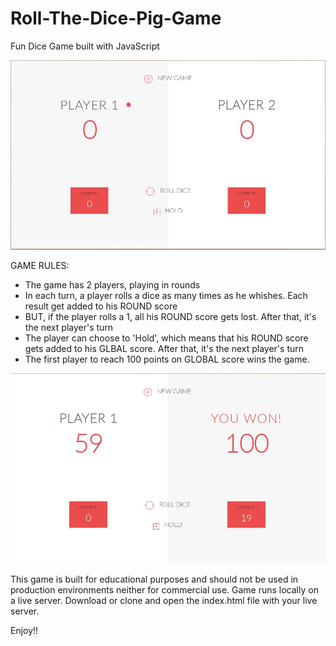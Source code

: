 # Roll-The-Dice-Pig-Game
Fun Dice Game built with JavaScript

![Roll The Dice](/imgs/roll-the-dice.JPG)

GAME RULES:

- The game has 2 players, playing in rounds
- In each turn, a player rolls a dice as many times as he whishes. Each result get added to his ROUND score
- BUT, if the player rolls a 1, all his ROUND score gets lost. After that, it's the next player's turn
- The player can choose to 'Hold', which means that his ROUND score gets added to his GLBAL score. After that, it's the next player's turn
- The first player to reach 100 points on GLOBAL score wins the game.

![Winner](/imgs/roll-the-dice_winner.JPG)


This game is built for educational purposes and should not be used in production environments neither for commercial use.
Game runs locally on a live server. Download or clone and open the index.html file with your live server.

Enjoy!!
